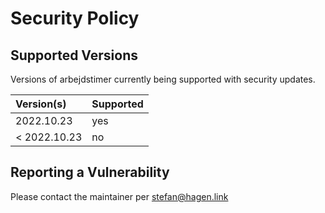 # Security Policy

## Supported Versions

Versions of arbejdstimer currently being supported with security updates.

| Version(s)   | Supported |
|:------------ |:--------- |
| 2022.10.23   | yes       |
| < 2022.10.23 | no        |

## Reporting a Vulnerability

Please contact the maintainer per stefan@hagen.link
